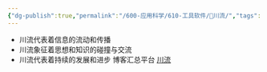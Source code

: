 ```yaml
---
{"dg-publish":true,"permalink":"/600-应用科学/610-工具软件/🌊川流/","tags":["Blog/Collect","Web/Blog"],"noteIcon":""}
---
```


- 川流代表着信息的流动和传播
- 川流象征着思想和知识的碰撞与交流
- 川流代表着持续的发展和进步
博客汇总平台
[川流](https://chuanliu.org/)
